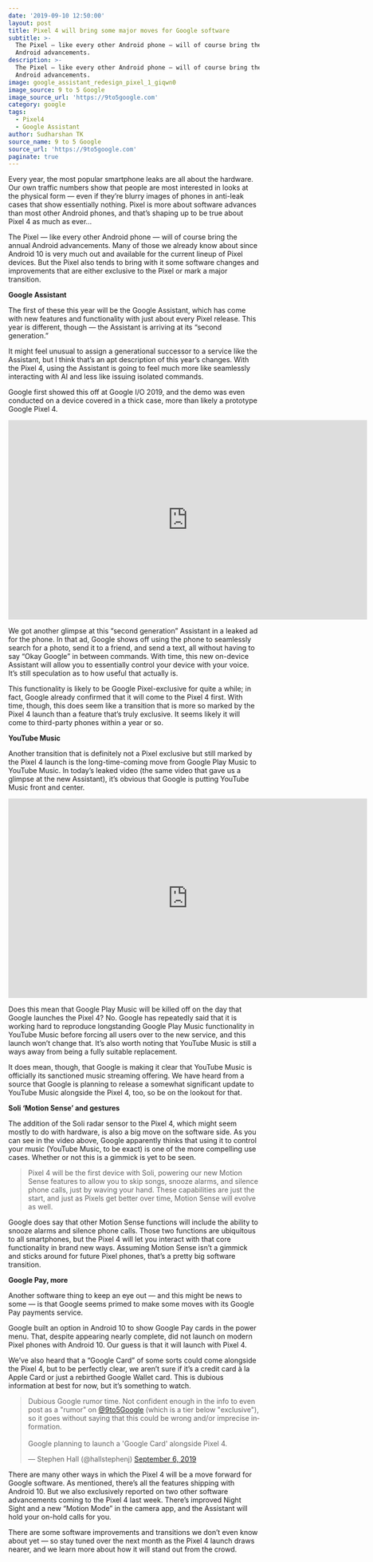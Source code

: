 ```yaml
---
date: '2019-09-10 12:50:00'
layout: post
title: Pixel 4 will bring some major moves for Google software
subtitle: >-
  The Pixel — like every other Android phone — will of course bring the annual
  Android advancements.
description: >-
  The Pixel — like every other Android phone — will of course bring the annual
  Android advancements. 
image: google_assistant_redesign_pixel_1_giqwn0
image_source: 9 to 5 Google
image_source_url: 'https://9to5google.com'
category: google
tags:
  - Pixel4
  - Google Assistant
author: Sudharshan TK
source_name: 9 to 5 Google
source_url: 'https://9to5google.com'
paginate: true
---
```

Every year, the most popular smartphone leaks are all about the hardware. Our own traffic numbers show that people are most interested in looks at the physical form — even if they’re blurry images of phones in anti-leak cases that show essentially nothing. Pixel is more about software advances than most other Android phones, and that’s shaping up to be true about Pixel 4 as much as ever…

The Pixel — like every other Android phone — will of course bring the annual Android advancements. Many of those we already know about since Android 10 is very much out and available for the current lineup of Pixel devices. But the Pixel also tends to bring with it some software changes and improvements that are either exclusive to the Pixel or mark a major transition.

**Google Assistant**

The first of these this year will be the Google Assistant, which has come with new features and functionality with just about every Pixel release. This year is different, though — the Assistant is arriving at its “second generation.”

It might feel unusual to assign a generational successor to a service like the Assistant, but I think that’s an apt description of this year’s changes. With the Pixel 4, using the Assistant is going to feel much more like seamlessly interacting with AI and less like issuing isolated commands.

Google first showed this off at Google I/O 2019, and the demo was even conducted on a device covered in a thick case, more than likely a prototype Google Pixel 4.

<iframe width="720" height="400" src="https://www.youtube.com/embed/FDdorhY7fb8" frameborder="0" allow="accelerometer; autoplay; encrypted-media; gyroscope; picture-in-picture" allowfullscreen></iframe>

We got another glimpse at this “second generation” Assistant in a leaked ad for the phone. In that ad, Google shows off using the phone to seamlessly search for a photo, send it to a friend, and send a text, all without having to say “Okay Google” in between commands. With time, this new on-device Assistant will allow you to essentially control your device with your voice. It’s still speculation as to how useful that actually is.

This functionality is likely to be Google Pixel-exclusive for quite a while; in fact, Google already confirmed that it will come to the Pixel 4 first. With time, though, this does seem like a transition that is more so marked by the Pixel 4 launch than a feature that’s truly exclusive. It seems likely it will come to third-party phones within a year or so.

**YouTube Music**

Another transition that is definitely not a Pixel exclusive but still marked by the Pixel 4 launch is the long-time-coming move from Google Play Music to YouTube Music. In today’s leaked video (the same video that gave us a glimpse at the new Assistant), it’s obvious that Google is putting YouTube Music front and center.

<iframe width="720" height="400" src="https://www.youtube.com/embed/_Fz7b3I0Dso" frameborder="0" allow="accelerometer; autoplay; encrypted-media; gyroscope; picture-in-picture" allowfullscreen></iframe>

Does this mean that Google Play Music will be killed off on the day that Google launches the Pixel 4? No. Google has repeatedly said that it is working hard to reproduce longstanding Google Play Music functionality in YouTube Music before forcing all users over to the new service, and this launch won’t change that. It’s also worth noting that YouTube Music is still a ways away from being a fully suitable replacement.

It does mean, though, that Google is making it clear that YouTube Music is officially its sanctioned music streaming offering. We have heard from a source that Google is planning to release a somewhat significant update to YouTube Music alongside the Pixel 4, too, so be on the lookout for that.

**Soli ‘Motion Sense’ and gestures**

The addition of the Soli radar sensor to the Pixel 4, which might seem mostly to do with hardware, is also a big move on the software side. As you can see in the video above, Google apparently thinks that using it to control your music (YouTube Music, to be exact) is one of the more compelling use cases. Whether or not this is a gimmick is yet to be seen.

> Pixel 4 will be the first device with Soli, powering our new Motion Sense features to allow you to skip songs, snooze alarms, and silence phone calls, just by waving your hand. These capabilities are just the start, and just as Pixels get better over time, Motion Sense will evolve as well.

Google does say that other Motion Sense functions will include the ability to snooze alarms and silence phone calls. Those two functions are ubiquitous to all smartphones, but the Pixel 4 will let you interact with that core functionality in brand new ways. Assuming Motion Sense isn’t a gimmick and sticks around for future Pixel phones, that’s a pretty big software transition.

**Google Pay, more**

Another software thing to keep an eye out — and this might be news to some — is that Google seems primed to make some moves with its Google Pay payments service.

Google built an option in Android 10 to show Google Pay cards in the power menu. That, despite appearing nearly complete, did not launch on modern Pixel phones with Android 10. Our guess is that it will launch with Pixel 4.

We’ve also heard that a “Google Card” of some sorts could come alongside the Pixel 4, but to be perfectly clear, we aren’t sure if it’s a credit card à la Apple Card or just a rebirthed Google Wallet card. This is dubious information at best for now, but it’s something to watch.

<blockquote class="twitter-tweet" data-lang="en"><p lang="en" dir="ltr">Dubious Google rumor time. Not confident enough in the info to even post as a &quot;rumor&quot; on <a href="https://twitter.com/9to5Google?ref_src=twsrc%5Etfw">@9to5Google</a> (which is a tier below &quot;exclusive&quot;), so it goes without saying that this could be wrong and/or imprecise information.<br><br>Google planning to launch a &#39;Google Card&#39; alongside Pixel 4.</p>&mdash; Stephen Hall (@hallstephenj) <a href="https://twitter.com/hallstephenj/status/1170029278282559489?ref_src=twsrc%5Etfw">September 6, 2019</a></blockquote>

<script async src="https://platform.twitter.com/widgets.js" charset="utf-8"></script>

There are many other ways in which the Pixel 4 will be a move forward for Google software. As mentioned, there’s all the features shipping with Android 10. But we also exclusively reported on two other software advancements coming to the Pixel 4 last week. There’s improved Night Sight and a new “Motion Mode” in the camera app, and the Assistant will hold your on-hold calls for you.

There are some software improvements and transitions we don’t even know about yet — so stay tuned over the next month as the Pixel 4 launch draws nearer, and we learn more about how it will stand out from the crowd.
